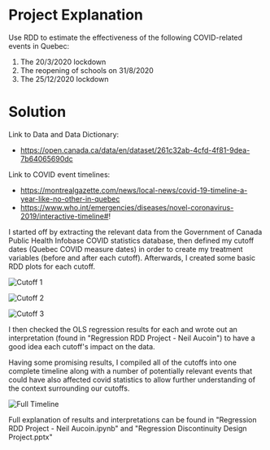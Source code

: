 # Project Explanation
Use RDD to estimate the effectiveness of the following COVID-related events in Quebec:

1. The 20/3/2020 lockdown
2. The reopening of schools on 31/8/2020
3. The 25/12/2020 lockdown

# Solution
Link to Data and Data Dictionary:
- https://open.canada.ca/data/en/dataset/261c32ab-4cfd-4f81-9dea-7b64065690dc

Link to COVID event timelines:
- https://montrealgazette.com/news/local-news/covid-19-timeline-a-year-like-no-other-in-quebec 
- https://www.who.int/emergencies/diseases/novel-coronavirus-2019/interactive-timeline#!

I started off by extracting the relevant data from the Government of Canada Public Health Infobase COVID statistics database, then defined my cutoff dates (Quebec COVID measure dates) in order to create my treatment variables (before and after each cutoff). Afterwards, I created some basic RDD plots for each cutoff.  
  
![Cutoff 1](https://github.com/NeilAucoin/Regression-Discontinuity-Design-Project---COVID-Cases-in-Quebec/blob/main/assets/Cutoff_1.png?raw=true)

![Cutoff 2](https://github.com/NeilAucoin/Regression-Discontinuity-Design-Project---COVID-Cases-in-Quebec/blob/main/assets/Cutoff_2.png?raw=true)

![Cutoff 3](https://github.com/NeilAucoin/Regression-Discontinuity-Design-Project---COVID-Cases-in-Quebec/blob/main/assets/Cutoff_3.png?raw=true)

I then checked the OLS regression results for each and wrote out an interpretation (found in "Regression RDD Project - Neil Aucoin") to have a good idea each cutoff's impact on the data. 
 
 Having some promising results, I compiled all of the cutoffs into one complete timeline along with a number of potentially relevant events that could have also affected covid statistics to allow further understanding of the context surrounding our cutoffs.  
   
![Full Timeline](https://github.com/NeilAucoin/Regression-Discontinuity-Design-Project---COVID-Cases-in-Quebec/blob/main/assets/Full_Timeline.PNG?raw=true)

Full explanation of results and interpretations can be found in "Regression RDD Project - Neil Aucoin.ipynb" and "Regression Discontinuity Design Project.pptx"
